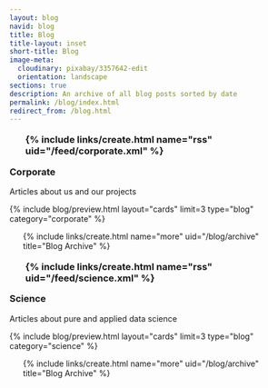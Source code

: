 ```yaml
---
layout: blog
navid: blog
title: Blog
title-layout: inset
short-title: Blog
image-meta:
  cloudinary: pixabay/3357642-edit
  orientation: landscape
sections: true
description: An archive of all blog posts sorted by date
permalink: /blog/index.html
redirect_from: /blog.html
---
```


<section class="dark-grey">
  <h3>
    <ul class="tiny squared white icons" style="float: right; margin-top: -0.3em;">
      {% include links/create.html name="rss" uid="/feed/corporate.xml" %}
    </ul>
    <b>Corporate</b>
  </h3>
  <p>Articles about us and our projects</p>
</section>
<section class="grey">
  {% include blog/preview.html layout="cards" limit=3 type="blog" category="corporate" %}
</section>
<section class="grey">
  <ul class="small centered white icons">
    {% include links/create.html name="more" uid="/blog/archive" title="Blog Archive" %}
  </ul>
</section>

<section class="dark-grey">
  <h3>
    <ul class="tiny squared white icons" style="float: right; margin-top: -0.3em;">
      {% include links/create.html name="rss" uid="/feed/science.xml" %}
    </ul>
    <b>Science</b>
  </h3>
  <p>Articles about pure and applied data science</p>
</section>
<section class="grey">
  {% include blog/preview.html layout="cards" limit=3 type="blog" category="science" %}
</section>
<section class="grey">
  <ul class="small centered white icons">
    {% include links/create.html name="more" uid="/blog/archive" title="Blog Archive" %}
  </ul>
</section>
